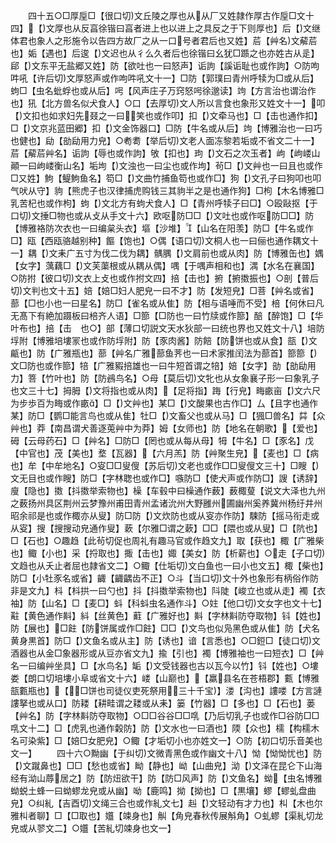 <!-- { "loadSidebar": true } -->
　　四十五○□厚垕□【很口切文丘陵之厚也从从厂又姓隷作厚古作垕□文十四】【文厚也从反亯徐锴曰亯者进上也以进上之具反之于下则厚也】后【文继体君也象人之形施令以告四方故厂之从一口号者君后也又姓】茩【艸名文薢茩也】姤【遇也】后逡【文迟也从彳么久者后也徐锴曰幺犹□踬之也亦姓古从辵】郈【文东平无盐郷又姓】防【欲吐也一曰怒声】诟訽【謑诟耻也或作訽】○防呴吽吼【许后切文厚怒声或作呴吽吼文十一】□防【郭璞曰青州呼犊为□或从后】蚼□【虫名蚍蜉也或从后】呺【风声庄子万窍怒呺徐邈读】竘【方言治也谓治作也】犼【北方兽名似犬食人】○口【去厚切文人所以言食也象形又姓文十一】叩【文扣也如求妇先叕之一曰笑也或作叩】扣【文牵马也】□【击也通作扣】□【文京兆蓝田郷】扣【文金饰器口】□防【牛名或从后】竘【博雅治也一曰巧也健也】劶【勏劶用力皃】○耇耈【举后切文老人面冻黎若垢或不省文二十一】茩【薢茩艸名】诟訽【辱也或作訽】敂【扣也】玽【文石之次玉者】岣【岣嵝山顚一曰岣嵝衡山名】垢坸【文浊也一曰尘也或作坸】茍□【文艸也一曰且也或作□又姓】鮈【鳀鮈鱼名】笱□【文曲竹捕鱼笱也或作□】狗【文孔子曰狗叩也叩气吠从守】豿【熊虎子也汉律捕虎购钱三其豿半之是也通作狗】□枸【木名博雅□乳苦杞也或作枸】蚼【文北方有蚼犬食人】□【青州呼犊子曰□】○殴敺抠【于口切文捶□物也或从攴从手文十六】欧呕防□□【文吐也或作呕防□□】防【博雅袼防次衣也一曰编枲头衣】塸【沙堆】【山名在阳羡】防□【牛名或作□】瓯【西瓯骆越别种】饇【饱也】○偶【语口切文桐人也一曰俪也通作耦文十一】耦【文耒广五寸为伐二伐为耦】髃腢【文肩前也或从肉】防【博雅缶也】媀【女字】蕅藕□【文芙蕖根或从耦从偶】喁【于喁声相和也】湡【水名在襄国】○防拊【彼口切文衣上攴也或作拊文四】掊【击也】捬【捬擞振也】○剖【普后切文判也文十五】婄【婄□妇人肥皃一曰不才】防【发短皃】□菩【艸名或省】蔀【□也小也一曰星名】防□【雀名或从隹】防【相与语唾而不受】棓【何休曰凡无髙下有絶加蹑板曰棓齐人语】□篰【□防也一曰竹牍或作篰】醅【醉饱】□【华叶布也】掊【击　也○】部【薄口切説文天水狄部一曰统也界也又姓文十八】培防垺附【博雅培塿冡也或作防垺附】防【豕肉酱】防餢【防饼也或从食】瓿【文甂也】防【广雅瓶也】蔀【艸名广雅蔀鱼荠也一曰术家推闰法为蔀首】篰篰【文□防也或作篰】犃【广雅豭掊雄也一曰牛短首谓之犃】婄【女字】勏【勏劶用力】箁【竹叶也】防【防鴓鸟名】○母【莫后切文牝也从女象襄子形一曰象乳子也文三十七】拇胟【文将指也或从肉】【足将指】踇【行皃】畮畞亩【文六尺为步歩百为畮或作畞】□【文艸也】某□【文酸果也古作□】厶【且字也通作某】防□【鹦□能言鸟也或从隹】牡□【文畜父也或从马】□【猦□兽名】茻【众艸也】莽【南昌谓犬善逐莵艸中为莽】姆【女师也】防【地名在朝歌】【爱也】砪【云母药石】□【艸名】□防□【罔也或从每从母】牳【牛名】□【豕名】戊【中官也】茂【美也】堥【瓦器】【六月羔】防【艸聚生皃】【麦也】□【病也】牟【中牟地名】○叜□□叟傁【苏后切文老也或作□□叟傁文三十】□瞍【文无目也或作瞍】防□【字林聦也或作□】嗾防□【使犬声或作防□】謏【诱辞】廋【隐也】擞【抖擞举索物也】橾【车毂中曰橾通作薮】薮棷蓃【说文大泽也九州之薮扬州具区荆州云梦豫州甫田青州孟诸沇州大野雝州圃幽州奚养冀州杨纡井州昭余祁是也或作棷亦从叟】防□防【文炊防也或从叜亦作防】駷防【摇马衔走或从叜】搜【搜搜动皃通作叟】蔌【尔雅□谓之蔌】□□【隈也或从叟】□【阬也】□【石也】○趣趋【此茍切促也周礼有趣马官或作趋文九】取【获也】棷【广雅柴也】鲰【小也】采【捋取也】掫【击也】娵【美女】防【析薪也】○走【子口切文趋也从夭止者屈也隷省文二】○鲰【仕垢切文白鱼也一曰小也文五】棷【柴也】防□【小牡豕名或省】齱【齱齵齿不正】○斗【当口切文十外也象形有柄俗作防非是文九】枓【枓拱一曰勺也】抖【抖擞举索物也】阧陡【峻立也或从走】襡【衣袖】防【山名】□【麦□】蚪【科蚪虫名通作斗】○妵【他口切文女字也文十七】黈【黄色通作斢】紏【丝黄色】蘣【广雅好也】斢【字林斢防夺取物】钭【姓也】防【展也】□飳【防饼属或作□飳】□□【文鸟也似凫黑色或从隹】防【犬名黄身黒首】防□【文鱼名或从主】防【诱也】谙【言悉也】○□鋀□【徒口切文酒器也从金□象器形或从豆亦省文九】揄【引也】襡【博雅袖也一曰短衣】□【艸名一曰编艸坐具】□【水鸟名】缿【文受钱器也古以瓦今以竹】钭【姓也】○塿娄【朗口切培塿小阜或省文十六】嵝【山巅也】【羸县名在苍梧郡】甊【博雅瓿甊瓶也】【□饼也司徒仪吏死祭用三十千宝】溇【沟也】謱喽【方言謰謱拏也或从口】防耧【耕畦谓之耧或从耒】篓【竹器】□【多也】□【石也】蒌【艸名】防【字林斢防夺取物】○□□谷谷□□啂【乃后切乳子也或作□谷防□□啂文十二】□【虎乳也通作糓防】防【文水也一曰酒也】陾【众也】檽【构檽木名可染紫】□【婄□女肥皃】○鲰【才垢切小也亦姓文一】○防【初口切乐音美也文一】
　　四十六○黝幽【于纠切文微青黑色或作幽文十八】怮【怮怮忧也】防【文蹴鼻也】□□【愁也或省】眑【静也】岰【山曲皃】泑【文泽在昆仑下山海经有泑山蓐居之】防【防炄欲干】防【防□风声】防【文鱼名】蚴【虫名博雅蚴蜕土蜂一曰蚴蟉龙皃或从幽】呦【鹿鸣】拗【拗也】□【黒壤】蟉【蟉虬盘曲皃】○纠糺【吉酉切文绳三合也或作糺文七】赳【文轻动有才力也】朻【木也尔雅朻者聊】□【□取也】孂【竦身也】觓【角皃春秋传展斛角】○虬蟉【渠糺切龙皃或从翏文二】○孂【苦糺切竦身也文一】
